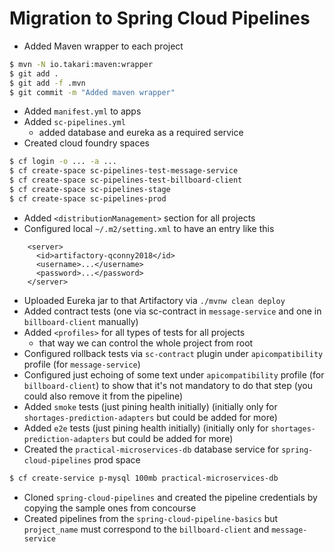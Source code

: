 # Migration to Spring Cloud Pipelines

- Added Maven wrapper to each project

```bash
$ mvn -N io.takari:maven:wrapper
$ git add .
$ git add -f .mvn
$ git commit -m "Added maven wrapper" 
```

- Added `manifest.yml` to apps
- Added `sc-pipelines.yml`
    - added database and eureka as a required service
- Created cloud foundry spaces

```bash
$ cf login -o ... -a ...
$ cf create-space sc-pipelines-test-message-service
$ cf create-space sc-pipelines-test-billboard-client
$ cf create-space sc-pipelines-stage
$ cf create-space sc-pipelines-prod
```

- Added `<distributionManagement>` section for all projects
- Configured local `~/.m2/setting.xml` to have an entry like this
```
    <server>
      <id>artifactory-qconny2018</id>
      <username>...</username>
      <password>...</password>
    </server>
```
- Uploaded Eureka jar to that Artifactory via `./mvnw clean deploy`
- Added contract tests (one via sc-contract in `message-service` and one in `billboard-client` manually)
- Added `<profiles>` for all types of tests for all projects
  - that way we can control the whole project from root 
- Configured rollback tests via `sc-contract` plugin under `apicompatibility` profile (for `message-service`)
- Configured just echoing of some text under `apicompatibility` profile (for `billboard-client`) to show that it's not mandatory to do that step (you could also remove it from the pipeline)
- Added `smoke` tests (just pining health initially) (initially only for `shortages-prediction-adapters` but could be added for more)
- Added `e2e` tests (just pining health initially) (initially only for `shortages-prediction-adapters` but could be added for more)
- Created the `practical-microservices-db` database service for `spring-cloud-pipelines` prod space
```bash
$ cf create-service p-mysql 100mb practical-microservices-db
```
- Cloned `spring-cloud-pipelines` and created the pipeline credentials by copying the sample ones from concourse
- Created pipelines from the `spring-cloud-pipeline-basics` but `project_name` must correspond to the `billboard-client` and `message-service`  

